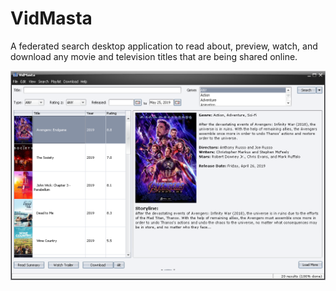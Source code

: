 VidMasta
========

A federated search desktop application to read about, preview, watch, and download any movie and television titles that are being shared online.

![alt tag](https://raw.githubusercontent.com/ALGwares/VidMasta/master/screenshot.png)